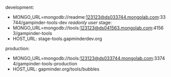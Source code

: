 development:
  - MONGO_URL=mongodb://readme:123123@ds033744.mongolab.com:33744/gampinder-tools-dev
  *readonly user*
stage:
  - MONGO_URL=mongodb://tools:123123@ds041563.mongolab.com:41563/gampinder-tools
  - HOST_URL: stage-tools.gapminderdev.org

production:
  - MONGO_URL=mongodb://tools:123123@ds033744.mongolab.com:33744/gampinder-tools-production
  - HOST_URL: gapminder.org/tools/bubbles
